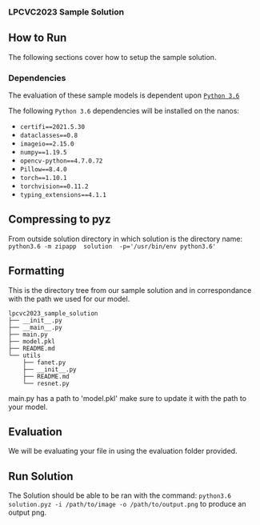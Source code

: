 ### LPCVC2023 Sample Solution

## How to Run

The following sections cover how to setup the sample solution.

### Dependencies

The evaluation of these sample models is dependent upon
[`Python 3.6`](https://www.python.org/downloads/release/python-3109/)

The following `Python 3.6` dependencies will be installed on the nanos:

- `certifi==2021.5.30`
- `dataclasses==0.8`
- `imageio==2.15.0`
- `numpy==1.19.5`
- `opencv-python==4.7.0.72`
- `Pillow==8.4.0`
- `torch==1.10.1`
- `torchvision==0.11.2`
- `typing_extensions==4.1.1`

## Compressing to pyz
From outside solution directory in which solution is the directory name: `python3.6 -m zipapp  solution  -p='/usr/bin/env python3.6'`

## Formatting

This is the directory tree from our sample solution and in correspondance with the path we used for our model.
```
lpcvc2023_sample_solution
├── __init__.py
├── __main__.py
├── main.py
├── model.pkl
├── README.md
└── utils
    ├── fanet.py
    ├── __init__.py
    ├── README.md
    └── resnet.py
```
main.py has a path to 'model.pkl' make sure to update it with the path to your model.

## Evaluation
We will be evaluating your file in using the evaluation folder provided.

## Run Solution
The Solution should be able to be ran with the command: `python3.6 solution.pyz -i /path/to/image -o /path/to/output.png` to produce an output png.